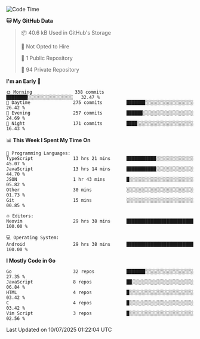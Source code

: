 
<!--START_SECTION:waka-->
![Code Time](http://img.shields.io/badge/Code%20Time-6%2C075%20hrs%2042%20mins-blue)

**🐱 My GitHub Data** 

> 📦 40.6 kB Used in GitHub's Storage 
 > 
> 🚫 Not Opted to Hire
 > 
> 📜 1 Public Repository 
 > 
> 🔑 94 Private Repository 
 > 
**I'm an Early 🐤** 

```text
🌞 Morning                338 commits         ████████░░░░░░░░░░░░░░░░░   32.47 % 
🌆 Daytime                275 commits         ███████░░░░░░░░░░░░░░░░░░   26.42 % 
🌃 Evening                257 commits         ██████░░░░░░░░░░░░░░░░░░░   24.69 % 
🌙 Night                  171 commits         ████░░░░░░░░░░░░░░░░░░░░░   16.43 % 
```


📊 **This Week I Spent My Time On** 

```text
💬 Programming Languages: 
TypeScript               13 hrs 21 mins      ███████████░░░░░░░░░░░░░░   45.07 % 
JavaScript               13 hrs 14 mins      ███████████░░░░░░░░░░░░░░   44.70 % 
JSON                     1 hr 43 mins        █░░░░░░░░░░░░░░░░░░░░░░░░   05.82 % 
Other                    30 mins             ░░░░░░░░░░░░░░░░░░░░░░░░░   01.73 % 
Git                      15 mins             ░░░░░░░░░░░░░░░░░░░░░░░░░   00.85 % 

🔥 Editors: 
Neovim                   29 hrs 38 mins      █████████████████████████   100.00 % 

💻 Operating System: 
Android                  29 hrs 38 mins      █████████████████████████   100.00 % 
```

**I Mostly Code in Go** 

```text
Go                       32 repos            ███████░░░░░░░░░░░░░░░░░░   27.35 % 
JavaScript               8 repos             ██░░░░░░░░░░░░░░░░░░░░░░░   06.84 % 
HTML                     4 repos             █░░░░░░░░░░░░░░░░░░░░░░░░   03.42 % 
C                        4 repos             █░░░░░░░░░░░░░░░░░░░░░░░░   03.42 % 
Vim Script               3 repos             █░░░░░░░░░░░░░░░░░░░░░░░░   02.56 % 
```




 Last Updated on 10/07/2025 01:22:04 UTC
<!--END_SECTION:waka-->
